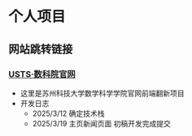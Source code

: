 # 个人项目

## 网站跳转链接

### [USTS·数科院官网](https://yang-goat.github.io/新闻页1.html)
- 这里是苏州科技大学数学科学学院官网前端翻新项目 
- 开发日志 
  - 2025/3/12 确定技术栈
  - 2025/3/19 主页新闻页面 初稿开发完成提交

